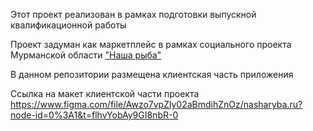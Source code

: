 Этот проект реализован в рамках подготовки выпускной квалификационной работы

Проект задуман как маркетплейс в рамках социального проекта Мурманской области ["Наша рыба"](https://nasharyba.ru/)

В данном репозитории размещена клиентская часть приложения

Ссылка на макет клиентской части
проекта https://www.figma.com/file/Awzo7vpZly02aBmdihZnOz/nasharyba.ru?node-id=0%3A1&t=flhvYobAy9GI8nbR-0
